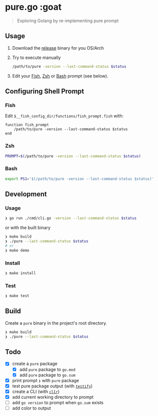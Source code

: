 # pure.go :goat

> Exploring Golang by re-implementing pure prompt

## Usage

1. Download the [release] binary for you OS/Arch
1. Try to execute manually

    ```sh
    /path/to/pure -version --last-command-status $status
    ```

1. Edit your [Fish](#fish), [Zsh](#zsh) or [Bash](#bash) prompt (see below).

## Configuring Shell Prompt

### Fish

Edit `$__fish_config_dir/functions/fish_prompt.fish` with:

```fish
function fish_prompt
    /path/to/pure -version --last-command-status $status
end
```

### Zsh

```zsh
PROMPT=$(/path/to/pure -version --last-command-status $status)
```

### Bash

```sh
export PS1='$(/path/to/pure -version --last-command-status $status)'
```

## Development

### Usage

```sh
❯ go run ./cmd/cli.go -version --last-command-status $status
```

or with the built binary

```sh
❯ make build
❯ ./pure --last-command-status $status
# or
❯ make demo
```

### Install

```sh
❯ make install
```

### Test

```sh
❯ make test
```

## Build

Create a `pure` binary in the project's root directory.

```sh
❯ make build
❯ ./pure --last-command-status $status
```

## Todo

* [x] create a `pure` package
  * [x] add `pure` package to `go.mod`
  * [x] add `pure` package to `go.sum`
* [x] print prompt `❯` with `pure` package
* [x] test pure package output (with [`testify`][test])
* [x] create a CLI (with [`clîr`][cli])
* [x] add current working directory to prompt
* [ ] add `go version` to prompt when `go.sum` exists
* [ ] add color to output

[test]: https://github.com/stretchr/testify/
[cli]: https://github.com/leaanthony/clir
[release]: https://github.com/edouard-lopez/pure.go/releases/
